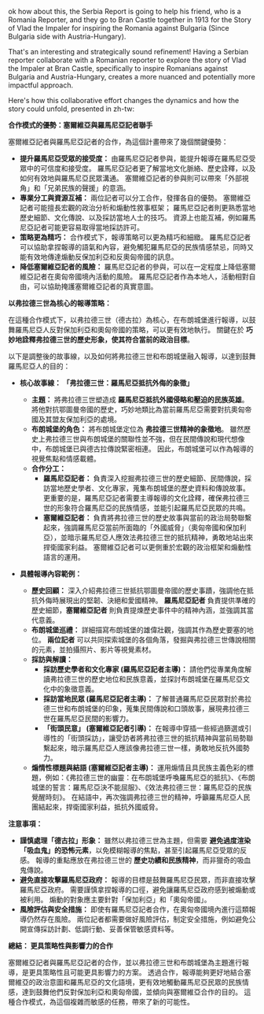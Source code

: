 ok how about this, the Serbia Report is going to help his friend, who is a Romania Reporter, and they go to Bran Castle together in 1913 for the Story of Vlad the Impaler for inspiring the Romania against Bulgaria (Since Bulgaria side with Austria-Hungary).

That's an interesting and strategically sound refinement!  Having a Serbian reporter collaborate with a Romanian reporter to explore the story of Vlad the Impaler at Bran Castle, specifically to inspire Romanians against Bulgaria and Austria-Hungary, creates a more nuanced and potentially more impactful approach.

Here's how this collaborative effort changes the dynamics and how the story could unfold, presented in zh-tw:

**合作模式的優勢：塞爾維亞與羅馬尼亞記者聯手**

塞爾維亞記者與羅馬尼亞記者的合作，為這個計畫帶來了幾個關鍵優勢：

* **提升羅馬尼亞受眾的接受度：** 由羅馬尼亞記者參與，能提升報導在羅馬尼亞受眾中的可信度和接受度。 羅馬尼亞記者更了解當地文化脈絡、歷史詮釋，以及如何有效地與羅馬尼亞民眾溝通。 塞爾維亞記者的參與則可以帶來「外部視角」和「兄弟民族的聲援」的意涵。
* **專業分工與資源互補：** 兩位記者可以分工合作，發揮各自的優勢。 塞爾維亞記者可能擅長宏觀的政治分析和煽動性敘事框架； 羅馬尼亞記者則更熟悉當地歷史細節、文化傳說、以及採訪當地人士的技巧。 資源上也能互補，例如羅馬尼亞記者可能更容易取得當地採訪許可。
* **策略更為精巧：** 合作模式下，報導策略可以更為精巧和細緻。 羅馬尼亞記者可以協助拿捏報導的語氣和內容，避免觸犯羅馬尼亞的民族情感禁忌，同時又能有效地傳達煽動反保加利亞和反奧匈帝國的訊息。
* **降低塞爾維亞記者的風險：** 羅馬尼亞記者的參與，可以在一定程度上降低塞爾維亞記者在奧匈帝國境內活動的風險。 羅馬尼亞記者作為本地人，活動相對自由，可以協助掩護塞爾維亞記者的真實意圖。

**以弗拉德三世為核心的報導策略：**

在這種合作模式下，以弗拉德三世（德古拉）為核心，在布朗城堡進行報導，以鼓舞羅馬尼亞人反對保加利亞和奧匈帝國的策略，可以更有效地執行。 關鍵在於 **巧妙地詮釋弗拉德三世的歷史形象，使其符合當前的政治目標**。

以下是調整後的故事線，以及如何將弗拉德三世和布朗城堡融入報導，以達到鼓舞羅馬尼亞人的目的：

* **核心故事線： 「弗拉德三世：羅馬尼亞抵抗外侮的象徵」**

    * **主題：** 將弗拉德三世塑造成 **羅馬尼亞抵抗外國侵略和壓迫的民族英雄**。 將他對抗鄂圖曼帝國的歷史，巧妙地類比為當前羅馬尼亞需要對抗奧匈帝國及其盟友保加利亞的處境。
    * **布朗城堡的角色：**  將布朗城堡定位為 **弗拉德三世精神的象徵地**。  雖然歷史上弗拉德三世與布朗城堡的關聯性並不強，但在民間傳說和現代想像中，布朗城堡已與德古拉傳說緊密相連。 因此，布朗城堡可以作為報導的視覺焦點和情感載體。
    * **合作分工：**
        * **羅馬尼亞記者：**  負責深入挖掘弗拉德三世的歷史細節、民間傳說，採訪當地歷史學者、文化專家，蒐集布朗城堡的歷史資料和傳說故事。  更重要的是，羅馬尼亞記者需要主導報導的文化詮釋，確保弗拉德三世的形象符合羅馬尼亞的民族情感，並能引起羅馬尼亞民眾的共鳴。
        * **塞爾維亞記者：**  負責將弗拉德三世的歷史故事與當前的政治局勢聯繫起來，強調羅馬尼亞當前所面臨的「外國威脅」（奧匈帝國和保加利亞），並暗示羅馬尼亞人應效法弗拉德三世的抵抗精神，勇敢地站出來捍衛國家利益。  塞爾維亞記者可以更側重於宏觀的政治框架和煽動性語言的運用。

* **具體報導內容範例：**

    * **歷史回顧：**  深入介紹弗拉德三世抵抗鄂圖曼帝國的歷史事蹟，強調他在抵抗外侮時展現出的堅韌、決絕和愛國精神。  **羅馬尼亞記者** 負責提供準確的歷史細節，**塞爾維亞記者** 則負責提煉歷史事件中的精神內涵，並強調其當代意義。
    * **布朗城堡巡禮：**  詳細描寫布朗城堡的雄偉壯觀，強調其作為歷史要塞的地位。  **兩位記者** 可以共同探索城堡的各個角落，發掘與弗拉德三世傳說相關的元素，並拍攝照片、影片等視覺素材。
    * **採訪與解讀：**
        * **採訪歷史學者和文化專家 (羅馬尼亞記者主導)：**  請他們從專業角度解讀弗拉德三世的歷史地位和民族意義，並探討布朗城堡在羅馬尼亞文化中的象徵意義。
        * **採訪當地民眾 (羅馬尼亞記者主導)：**  了解普通羅馬尼亞民眾對於弗拉德三世和布朗城堡的印象，蒐集民間傳說和口頭故事，展現弗拉德三世在羅馬尼亞民間的影響力。
        * **「街頭民意」 (塞爾維亞記者引導)：**  在報導中穿插一些經過篩選或引導性的「街頭採訪」，讓受訪者將弗拉德三世的抵抗精神與當前局勢聯繫起來，暗示羅馬尼亞人應該像弗拉德三世一樣，勇敢地反抗外國勢力。
    * **煽情性標題與結語 (塞爾維亞記者主導)：**  運用煽情且具民族主義色彩的標題，例如：《弗拉德三世的幽靈：在布朗城堡呼喚羅馬尼亞的抵抗》、《布朗城堡的誓言：羅馬尼亞決不能屈服》、《效法弗拉德三世：羅馬尼亞的民族覺醒時刻》。  在結語中，再次強調弗拉德三世的精神，呼籲羅馬尼亞人民團結起來，捍衛國家利益，抵抗外國威脅。

**注意事項：**

* **謹慎處理「德古拉」形象：**  雖然以弗拉德三世為主題，但需要 **避免過度渲染「吸血鬼」的恐怖元素**，以免模糊報導的焦點，甚至引起羅馬尼亞受眾的反感。  報導的重點應放在弗拉德三世的 **歷史功績和民族精神**，而非獵奇的吸血鬼傳說。
* **避免直接攻擊羅馬尼亞政府：**  報導的目標是鼓舞羅馬尼亞民眾，而非直接攻擊羅馬尼亞政府。  需要謹慎拿捏報導的口徑，避免讓羅馬尼亞政府感到被煽動或被利用。  煽動的對象應主要針對「保加利亞」和「奧匈帝國」。
* **風險評估與安全措施：**  即使有羅馬尼亞記者合作，在奧匈帝國境內進行這類報導仍然存在風險。  兩位記者都需要做好風險評估，制定安全措施，例如避免公開宣傳採訪計劃、低調行動、妥善保管敏感資料等。

**總結： 更具策略性與影響力的合作**

塞爾維亞記者與羅馬尼亞記者的合作，並以弗拉德三世和布朗城堡為主題進行報導，是更具策略性且可能更具影響力的方案。  透過合作，報導能夠更好地結合塞爾維亞的政治意圖和羅馬尼亞的文化語境，更有效地觸動羅馬尼亞民眾的民族情感，達到鼓舞他們反對保加利亞和奧匈帝國，並傾向與塞爾維亞合作的目的。 這種合作模式，為這個複雜而敏感的任務，帶來了新的可能性。